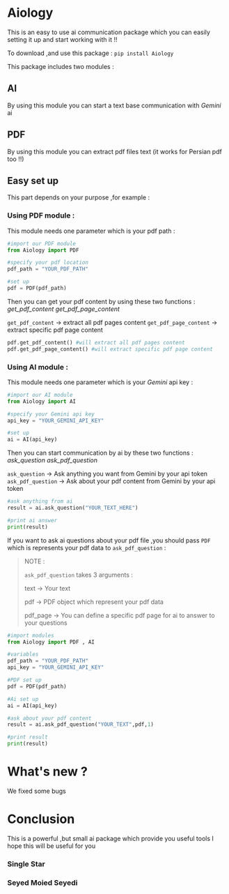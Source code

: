 # Aiology
This is an easy to use ai communication package which you can easily setting it up and start working with it !!

To download ,and use this package : `pip install Aiology`

This package includes two modules :


## AI
By using this module you can start a text base communication with *Gemini* ai


## PDF
By using this module you can extract pdf files text (it works for Persian pdf too !!)


## Easy set up
This part depends on your purpose ,for example :

### Using PDF module :
This module needs one parameter which is your pdf path :

```Python
#import our PDF module
from Aiology import PDF

#specify your pdf location
pdf_path = "YOUR_PDF_PATH"

#set up
pdf = PDF(pdf_path)
```

Then you can get your pdf content by using these two functions :
*get_pdf_content*
*get_pdf_page_content*

`get_pdf_content` -> extract all pdf pages content
`get_pdf_page_content` -> extract specific pdf page content

```Python
pdf.get_pdf_content() #will extract all pdf pages content
pdf.get_pdf_page_content() #will extract specific pdf page content
```

### Using AI module :
This module needs one parameter which is your *Gemini* api key :

```Python
#import our AI module
from Aiology import AI

#specify your Gemini api key
api_key = "YOUR_GEMINI_API_KEY"

#set up
ai = AI(api_key)
```

Then you can start communication by ai by these two functions :
*ask_question*
*ask_pdf_question*

`ask_question` -> Ask anything you want from Gemini by your api token
`ask_pdf_question` -> Ask about your pdf content from Gemini by your api token

```Python
#ask anything from ai
result = ai.ask_question("YOUR_TEXT_HERE")

#print ai answer
print(result)
```

If you want to ask ai questions about your pdf file ,you should pass `PDF` which is represents your pdf data to `ask_pdf_question` :

> NOTE :
>
> `ask_pdf_question` takes 3 arguments :
>
> text -> Your text
>
> pdf -> PDF object which represent your pdf data
>
> pdf_page -> You can define a specific pdf page for ai to answer to your questions

```Python
#import modules
from Aiology import PDF , AI

#variables
pdf_path = "YOUR_PDF_PATH"
api_key = "YOUR_GEMINI_API_KEY"

#PDF set up
pdf = PDF(pdf_path)

#Ai set up
ai = AI(api_key)

#ask about your pdf content
result = ai.ask_pdf_question("YOUR_TEXT",pdf,1)

#print result
print(result)
```

# What's new ?
We fixed some bugs

# Conclusion
This is a powerful ,but small ai package which provide you useful tools
I hope this will be useful for you

### Single Star
### Seyed Moied Seyedi 
